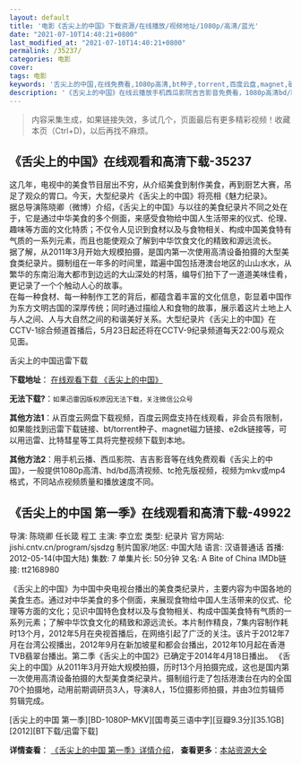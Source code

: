 ```yaml
---
layout: default
title: '电影《舌尖上的中国》下载资源/在线播放/视频地址/1080p/高清/蓝光'
date: "2021-07-10T14:40:21+0800"
last_modified_at: "2021-07-10T14:40:21+0800"
permalink: /35237/
categories: 电影
cover:
tags: 电影
keywords: '舌尖上的中国,在线免费看,1080p高清,bt种子,torrent,百度云盘,magnet,磁力链,迅雷下载资源'
description: '《舌尖上的中国》在线云播放手机西瓜影院吉吉影音免费看，1080p高清bd/hd未删减完整版和tc抢先枪版，mkv/mp4格式，附带bt/torrent种子、magnet/磁力链、百度云盘、网盘资源迅雷下载链接'
---
```


>内容采集生成，如果链接失效，多试几个，页面最后有更多精彩视频！收藏本页（Ctrl+D)，以后再找不麻烦。


## 《舌尖上的中国》在线观看和高清下载-35237

这几年，电视中的美食节目层出不穷，从介绍美食到制作美食，再到厨艺大赛，吊足了观众的胃口。今天，大型纪录片《舌尖上的中国》将亮相《魅力纪录》。<br />据总导演陈晓卿（微博）介绍，《舌尖上的中国》与以往的美食纪录片不同之处在于，它是通过中华美食的多个侧面，来感受食物给中国人生活带来的仪式、伦理、趣味等方面的文化特质；不仅令人见识到食材以及与食物相关、构成中国美食特有气质的一系列元素，而且也能使观众了解到中华饮食文化的精致和源远流长。<br />据了解，从2011年3月开始大规模拍摄，是国内第一次使用高清设备拍摄的大型美食类纪录片。摄制组在一年多的时间里，踏遍中国包括港澳台地区的山山水水，从繁华的东南沿海大都市到边远的大山深处的村落，编导们拍下了一道道美味佳肴，更记录了一个个触动人心的故事。<br />在每一种食材、每一种制作工艺的背后，都蕴含着丰富的文化信息，彰显着中国作为东方文明古国的深厚传统；同时通过描绘人和食物的故事，展示着这片土地上人与人之间、人与大自然之间的和谐美好关系。大型纪录片《舌尖上的中国》在CCTV-1综合频道首播后，5月23日起还将在CCTV-9纪录频道每天22:00与观众见面。<br />


舌尖上的中国迅雷下载

**下载地址**： [在线观看下载 《舌尖上的中国》](https://www.993dy.com//vod-detail-id-13747.html) 


**无法下载?**：`如果迅雷因版权原因无法下载，关注微信公众号 `

**其他方法1**：从百度云网盘下载视频，百度云网盘支持在线观看，非会员有限制，如果能找到迅雷下载链接、bt/torrent种子、magnet磁力链接、e2dk链接等，可以用迅雷、比特彗星等工具将完整视频下载到本地。

**其他方法2**：用手机云播、西瓜影院、吉吉影音等在线免费观看《舌尖上的中国》，一般提供1080p高清、hd/bd高清视频、tc抢先版视频，视频为mkv或mp4格式，不同站点视频质量和播放速度不同。


## 《舌尖上的中国 第一季》在线观看和高清下载-49922

导演: 陈晓卿 任长箴 程工 主演: 李立宏 类型: 纪录片 官方网站: jishi.cntv.cn/program/sjsdzg 制片国家/地区: 中国大陆 语言: 汉语普通话 首播: 2012-05-14(中国大陆) 集数: 7 单集片长: 50分钟 又名: A Bite of China IMDb链接: tt2168980

《舌尖上的中国》为中国中央电视台播出的美食类纪录片，主要内容为中国各地的美食生态。通过对中华美食的多个侧面，来展现食物给中国人生活带来的仪式、伦理等方面的文化；见识中国特色食材以及与食物相关、构成中国美食特有气质的一系列元素；了解中华饮食文化的精致和源远流长。本片制作精良，7集内容制作耗时13个月，2012年5月在央视首播后，在网络引起了广泛的关注。该片于2012年7月在台湾公视播出，2012年9月在新加坡星和都会台播出，2012年10月起在香港TVB翡翠台播出。第二季《舌尖上的中国2》已确定于2014年4月18日播出。 《舌尖上的中国》从2011年3月开始大规模拍摄，历时13个月拍摄完成，这也是国内第一次使用高清设备拍摄的大型美食类纪录片。摄制组行走了包括港澳台在内的全国70个拍摄地，动用前期调研员3人，导演8人，15位摄影师拍摄，并由3位剪辑师剪辑完成。


[舌尖上的中国 第一季][BD-1080P-MKV][国粤英三语中字][豆瓣9.3分][35.1GB][2012][BT下载/迅雷下载]

**详情查看**： [《舌尖上的中国 第一季》详情介绍](/movie/49922/)， **查看更多**：[本站资源大全](/movie/t/all/)

